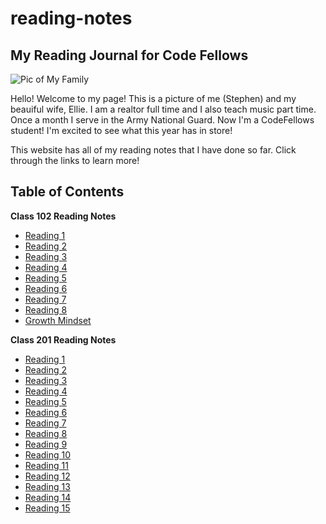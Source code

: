 # reading-notes
## **My Reading Journal for Code Fellows**

![Pic of My Family](https://scontent.fphx1-1.fna.fbcdn.net/v/t1.6435-9/88363698_10220680755505363_2548429883147550720_n.jpg?_nc_cat=110&ccb=1-7&_nc_sid=174925&_nc_ohc=xWNzcj12ZBcAX8HVz1y&_nc_ht=scontent.fphx1-1.fna&oh=00_AfAUMGVWv_2cHcddobgw07iwMOAF31a2UscqKAfiru8xzQ&oe=63E5309B)

Hello! Welcome to my page! This is a picture of me (Stephen) and my beauiful wife, Ellie. I am a realtor full time and I also teach music part time. Once a month I serve in the Army National Guard. Now I'm a CodeFellows student! I'm excited to see what this year has in store! 

This website has all of my reading notes that I have done so far. Click through the links to learn more!

## Table of Contents

**Class 102 Reading Notes**

* [Reading 1](./102-Notes/read01.md)
* [Reading 2](./102-Notes/read02.md)
* [Reading 3](./102-Notes/read03.md)
* [Reading 4](./102-Notes/read04.md)
* [Reading 5](./102-Notes/read05.md)
* [Reading 6](./102-Notes/read06.md)
* [Reading 7](./102-Notes/read07.md)
* [Reading 8](./102-Notes/read08.md)
* [Growth Mindset](./102-Notes/Growth-Mindset.md)

**Class 201 Reading Notes**

* [Reading 1](./201-Notes/class-01.md)
* [Reading 2](./201-Notes/class-02.md)
* [Reading 3](./201-Notes/class-03.md) 
* [Reading 4](./201-Notes/class-04.md) 
* [Reading 5](./201-Notes/class-05.md)
* [Reading 6](./201-Notes/class-06.md)
* [Reading 7](./201-Notes/class-07.md)
* [Reading 8](./201-Notes/class-08.md)
* [Reading 9](./201-Notes/201.9.md)
* [Reading 10](./201-Notes/201.10.md)
* [Reading 11](./201-Notes/201.11.md)
* [Reading 12](./201-Notes/201.12.md) 
* [Reading 13](./201-Notes/201.13.md)
* [Reading 14](./201-Notes/201.14.md)
* [Reading 15](./201-Notes/201.15.md)
